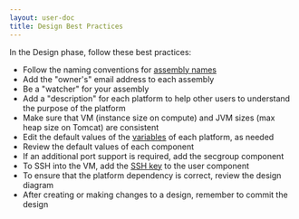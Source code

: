 ```yaml
---
layout: user-doc
title: Design Best Practices
---
```


In the Design phase, follow these best practices:


* Follow the naming conventions for <a href="./naming-conventions.html">assembly names</a>
* Add the "owner's" email address to each assembly
* Be a "watcher" for your assembly
* Add a "description" for each platform to help other users to understand the purpose of the platform
* Make sure that VM (instance size on compute) and JVM sizes (max heap size on Tomcat) are consistent
* Edit the default values of the <a href="/user/design/variables.html">variables</a> of each platform, as needed
* Review the default values of each component
* If an additional port support is required, add the secgroup component
* To SSH into the VM, add the <a href="/user/operation/ssh-to-a-compute-node.html">SSH key</a> to the user component
* To ensure that the platform dependency is correct, review the design diagram
* After creating or making changes to a design, remember to commit the design
